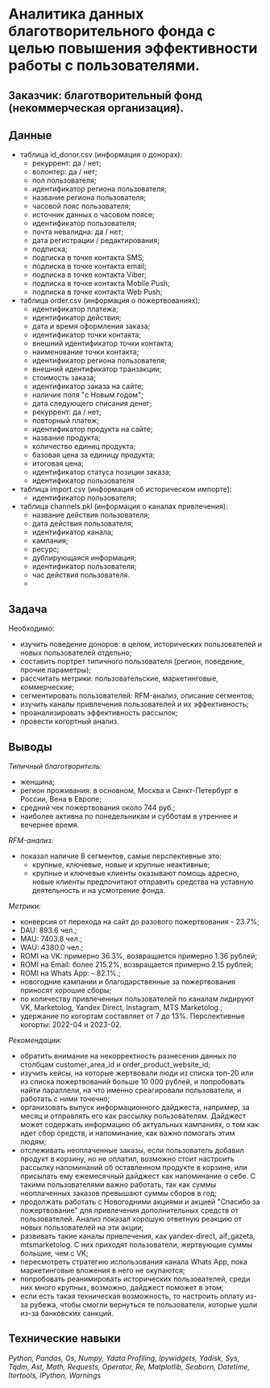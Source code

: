 # Аналитика данных благотворительного фонда с целью повышения эффективности работы с пользователями.

## Заказчик: благотворительный фонд (некоммерческая организация).

## Данные

- таблица id_donor.csv (информация о донорах):
  - рекуррент: да / нет;
  - волонтер: да / нет;
  - пол пользователя;
  - идентификатор региона пользователя;
  - название региона пользователя;
  - часовой пояс пользователя;
  - источник данных о часовом поясе;
  - идентификатор пользователя;
  - почта невалидна: да / нет;
  - дата регистрации / редактирования;
  - подписка;
  - подписка в точке контакта SMS;
  - подписка в точке контакта email;
  - подписка в точке контакта Viber;
  - подписка в точке контакта Mobile Push;
  - подписка в точке контакта Web Push;
- таблица order.csv (информация о пожертвованиях):
  - идентификатор платежа;
  - идентификатор действия;
  - дата и время оформления заказа;
  - идентификатор точки контакта;
  - внешний идентификатор точки контакта;
  - наименование точки контакта;
  - идентификатор региона пользователя;
  - внешний идентификатор транзакции;
  - стоимость заказа;
  - идентификатор заказа на сайте;
  - наличие поля "c Новым годом";
  - дата следующего списания денег;
  - рекуррент: да / нет;
  - повторный платеж;
  - идентификатор продукта на сайте;
  - название продукта;
  - количество единиц продукта;
  - базовая цена за единицу продукта;
  - итоговая цена;
  - идентификатор статуса позиции заказа;
  - идентификатор пользователя
- таблица import.csv (информация об историческом импорте):
  - идентификатор пользователя;
- таблица channels.pkl (информация о каналах привлечения):
  - название действия пользователя;
  - дата действия пользователя;
  - идентификатор канала;
  - кампания;
  - ресурс;
  - дублирующаяся информация;
  - идентификатор пользователя;
  - час действия пользователя.
  - 
## Задача

Необходимо:
- изучить поведение доноров: в целом, исторических пользователей и новых пользователей отдельно;
- составить портрет типичного пользователя (регион, поведение, прочие параметры);
- рассчитать метрики: пользовательские, маркетинговые, коммерческие;
- сегментировать пользователей: RFM-анализ, описание сегментов;
- изучить каналы привлечения пользователей и их эффективность;
- проанализировать эффективность рассылок;
- провести когортный анализ.

## Выводы

*Типичный благотворитель:*
- женщина;
- регион проживания: в основном, Москва и Санкт-Петербург в России, Вена в Европе;
- cредний чек пожертвования около 744 руб.;
- наиболее активна по понедельникам и субботам в утреннее и вечернее время.
  
*RFM-анализ:*
- показал наличие 8 сегментов, самые перспективные это:
  - крупные, ключевые, новые и крупные неактивные;
  - крупные и ключевые клиенты оказывают помощь адресно, новые клиенты предпочитают отправить средства на уставную деятельность и на усмотрение фонда.
    
*Метрики:*
- конверсия от перехода на сайт до разового пожертвования - 23.7%;
- DAU: 893.6 чел.;
- MAU: 7403.8 чел.;
- WAU: 4380.0 чел.;
- ROMI на VK: примерно 36.3%, возвращается примерно 1.36 рублей;
- ROMI на Email: более 215.2%, возвращается примерно 2.15 рублей;
- ROMI на Whats App: - 82.1%.;
- новогодние кампании и благодарственные за пожертвования приносят хорошие сборы;
- по количеству привлеченных пользователей по каналам лидируют  VK, Marketolog, Yandex Direct, Instagram, MTS Marketolog.;
- удержание по когортам составляет от 7 до 13%. Перспективные когорты: 2022-04 и 2023-02.

*Рекомендации:*
- обратить внимание на некорректность разнесения данных по столбцам customer_area_id и order_product_website_id;
- изучить кейсы, на которые жертвовали люди из списка топ-20 или из списка пожертвований больше 10 000 рублей, и попробовать найти параллели, на что именно среагировали пользователи, и работать с ними точечно;
- организовать выпуск информационного дайджеста, например, за месяц и отправлять его как рассылку пользователям. Дайджест может содержать информацию об актуальных кампаниях, о том как идет сбор средств, и напоминание, как важно помогать этим людям;
- отслеживать неоплаченные заказы, если пользователь добавил продукт в корзину, но не оплатил, возможно стоит настроить рассылку напоминаний об оставленном продукте в корзине, или присылать ему ежемесячный дайджест как напоминание о себе. С такими пользователями важно работать, так как суммы неоплаченных заказов превышают суммы сборов в год;
- продолжать работать с Новогодними акциями и акцией "Спасибо за пожертвование" для привлечения дополнительных средств от пользователей. Анализ показал хорошую ответную реакцию от новых пользователей на эти акции;
- развивать такие каналы привлечения, как yandex-direct, aif_gazeta, mtsmarketolog. С них приходят пользователи, жертвующие суммы большие, чем с VK;
- пересмотреть стратегию использования канала Whats App, пока маркетинговые вложения в него не окупаются;
- попробовать реанимировать исторических пользователей, среди них много крупных, возможно, дайджест поможет в этом;
- если есть такая техническая возможность, то настроить оплату из-за рубежа, чтобы смогли вернуться те пользователи, которые ушли из-за банковских санкций.
  
## Технические навыки
*Python, Pandas, Os, Numpy, Ydata Profiling, Ipywidgets, Yadisk, Sys, Tqdm, Ast, Math, Requests, Operator, Re, Matplotlib, Seaborn, Datetime, Itertools, IPython, Warnings*
